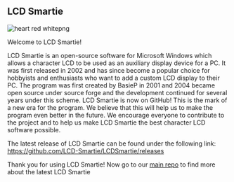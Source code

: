 ## LCD Smartie
![heart red whitepng](https://github.com/LCD-Smartie/.github/assets/331155/9e162049-c9d2-47b6-8768-dea8ab89c63f)

Welcome to LCD Smartie!

LCD Smartie is an open-source software for Microsoft Windows which allows a character LCD to be used as an auxiliary display device for a PC. 
It was first released in 2002 and has since become a popular choice for hobbyists and enthusiasts who want to add a custom LCD display to their PC. 
The program was first created by BasieP in 2001 and 2004 became open source under source forge and the development continued for several years under this scheme.
LCD Smartie is now on GitHub! This is the mark of a new era for the program. 
We believe that this will help us to make the program even better in the future. We encourage everyone to contribute to the project and to help us make LCD Smartie the best character LCD software possible.

The latest release of LCD Smartie can be found under the following link:
https://github.com/LCD-Smartie/LCDSmartie/releases

Thank you for using LCD Smartie!
Now go to our [main repo](https://github.com/LCD-Smartie/LCDSmartie#lcd-smartie) to find more about the latest LCD Smartie 
